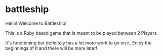 # battleship

Hello! Welcome to Battleship!

This is a Ruby based game that is meant to be played between 2 Players.

It's functioning but definitely has a lot more work to go on it. Enjoy the beginnings of it and there will be more later!

